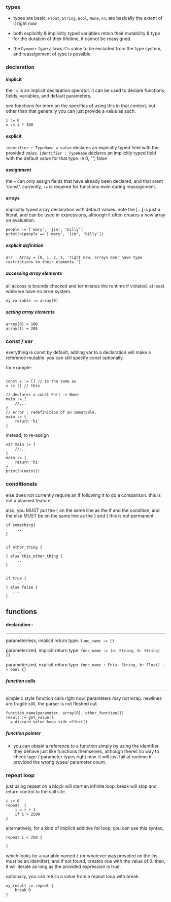 
### types 
- types are basic, `Float`, `String`, `Bool`, `None`, `Fn`, are basically the extent of it right now

- both explicitly & implicitly typed variables retain their mutability & type for the duration of their lifetime, it cannot be reassigned.
- the `Dynamic` type allows it's value to be excluded from the type system, and reassignment of type is possible.



### declaration 


#### implicit

the `:=` is an implicit declaration operator.
it can be used to declare functions, fields, variables, and default parameters.

see functions for more on the specifics of using this in that context, but other than that
generally you can just provide a value as such.

```
i := 0
x := i * 100
```


#### explicit
`identifier : TypeName = value` declares an explicitly typed field with the provided value.
`identifier : TypeName` declares an implicitly typed field with the default value for that type. ie 0, "", false


#### assignment 
the `=` can only assign fields that have already been declared, and that arent 'const'.
currently, `:=` is required for functions even during reassignment.

#### arrays

implicitly typed array declaration with default values.
note the [...] is just a literal, and can be used in expressions, although it often creates a new array on evaluation.
```
people := ['mary', 'jim', 'billy']
println(people == ['mary', 'jim', 'billy'])
```

##### explicit definition

```
arr : Array = [0, 1, 2, 3, 'right now, arrays don' have type restrictions to their elements.']
```

##### accessing array elements 
all access is bounds checked and terminates the runtime if violated.
at least while we have no error system.
```
my_variable := array[0]
```
##### setting array elements
```
array[0] = 100
array[1] = 205
```


### const / var 
everything is const by default, adding var to a declaration will make a reference mutable.
you can still specify const optionally.

for example: 
```

const x := [] // is the same as
x := [] // this

// declares a const Fn() -> None
main := {
	//...
}
// error : redefinition of an immutable.
main := { 
	return 'hi'
}
```

instead, to re-assign
```
var main := {
	//...
}
main := {
	return 'hi'
}
println(main())
```

### conditionals
else does not currently require an if following it to do a comparison.
this is not a planned feature.

also, you MUST put the { on the same line as the if and the condition, and the else MUST be on the same line as the } and {
this is not permanent
```
if something{
	...
}


if other_thing {
	...
} else this_other_thing {
	...
}


if true {
   ... 
} else false {
   ...
}
```

## functions
#### declaration : 
---
parameterless, implicit return type.
`func_name := {}`

parameterized, implicit return type.
`func_name := (a: String, b: String) {}`  

parameterized, explicit return type.
`func_name : Fn(a: String, b: Float) -> bool {}`


##### function calls
--- 
simple c style function calls
right now, parameters may not wrap. newlines are fragile still, the parser is not fleshed out.
```
function_name(parameter, array[0], other_function())
result := get_value()
_ = discard_value_keep_side_effect()
```

##### function pointer
- you can obtain a reference to a function simply by using the identifier.
they behave just like functions themselves, although theres no way to check type / parameter types right now.
it will just fail at runtime if provided the wrong types/ parameter count.


### repeat loop 


just using repeat on a block will start an infinite loop.
break will stop and return control to the call site.
``` 
i := 0
repeat  {
	i = i + 1
	if i > 2500
}
```

alternatively, for a kind of implicit additive for loop, you can use this syntax, 

```
repeat i < 250 {

}
```

which looks for a variable named `i` (or whatever was provided on the lhs, must be an identifer), and if not found, creates one with the value of 0.
then, it will iterate as long as the provided expression is true.

optionally, you can return a value from a repeat loop with break.

```
my_result := repeat {
	break 0
}
```
